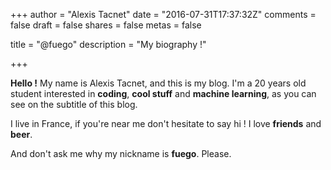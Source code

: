 +++
author = "Alexis Tacnet"
date = "2016-07-31T17:37:32Z"
comments = false
draft = false
shares = false
metas = false

title = "@fuego"
description = "My biography !"

+++

**Hello !** My name is Alexis Tacnet, and this is my blog. I'm a 20 years old student
interested in **coding**, **cool stuff** and **machine learning**, as you can see on the subtitle of this blog.

I live in France, if you're near me don't hesitate to say hi ! I love **friends** and **beer**.

And don't ask me why my nickname is **fuego**. Please.